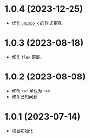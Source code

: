 # 1.0.4 (2023-12-25)
+ 优化 [`uniapp x`](https://doc.dcloud.net.cn/uni-app-x) 的样式兼容。

# 1.0.3 (2023-08-18)
+ 修复 `flex` 前缀。 

# 1.0.2 (2023-08-08)
+ 修改 `rpx` 单位为 `rem`
+ 修复已知问题

# 1.0.1 (2023-07-14)
+ 项目初始化